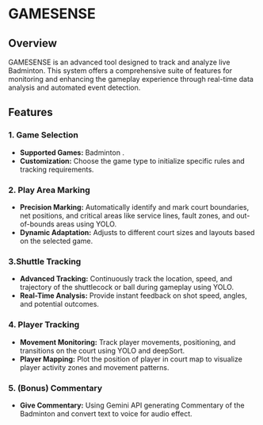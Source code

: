 # GAMESENSE

## Overview

GAMESENSE is an advanced tool designed to track and analyze live Badminton. This system offers a comprehensive suite of features for monitoring and enhancing the gameplay experience through real-time data analysis and automated event detection.

## Features

### 1. Game Selection
- **Supported Games:** Badminton . 
- **Customization:** Choose the game type to initialize specific rules and tracking requirements.

### 2. Play Area Marking
- **Precision Marking:** Automatically identify and mark court boundaries, net positions, and critical areas like service lines, fault zones, and out-of-bounds areas using YOLO.
- **Dynamic Adaptation:** Adjusts to different court sizes and layouts based on the selected game.

### 3.Shuttle Tracking
- **Advanced Tracking:** Continuously track the location, speed, and trajectory of the shuttlecock or ball during gameplay using YOLO.
- **Real-Time Analysis:** Provide instant feedback on shot speed, angles, and potential outcomes.

### 4. Player Tracking
- **Movement Monitoring:** Track player movements, positioning, and transitions on the court using YOLO and deepSort.
- **Player Mapping:** Plot the position of player in court map to visualize player activity zones and movement patterns.

### 5. (Bonus) Commentary 
- **Give Commentary:** Using Gemini API generating Commentary of the Badminton and convert text to voice for audio effect. 




